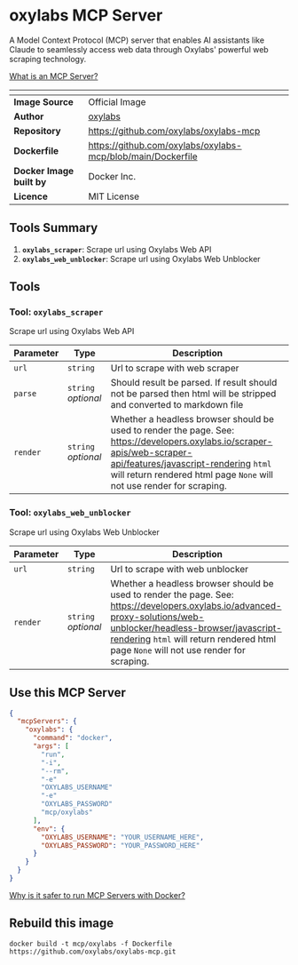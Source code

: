 # oxylabs MCP Server

A Model Context Protocol (MCP) server that enables AI assistants like Claude to seamlessly access web data through Oxylabs' powerful web scraping technology.

[What is an MCP Server?](https://www.anthropic.com/news/model-context-protocol)

| <!-- --> | <!-- --> |
|-----------|---------|
| **Image Source** | Official Image |
| **Author** | [oxylabs](https://github.com/oxylabs) |
| **Repository** | https://github.com/oxylabs/oxylabs-mcp |
| **Dockerfile** | https://github.com/oxylabs/oxylabs-mcp/blob/main/Dockerfile |
| **Docker Image built by** | Docker Inc. |
| **Licence** | MIT License |

## Tools Summary

 1. **`oxylabs_scraper`**: Scrape url using Oxylabs Web API
 1. **`oxylabs_web_unblocker`**: Scrape url using Oxylabs Web Unblocker

## Tools

### Tool: **`oxylabs_scraper`**

Scrape url using Oxylabs Web API

| Parameter | Type | Description |
| - | - | - |
| `url` | `string` | Url to scrape with web scraper |
| `parse` | `string` *optional* | Should result be parsed. If result should not be parsed then html will be stripped and converted to markdown file |
| `render` | `string` *optional* | Whether a headless browser should be used to render the page. See: https://developers.oxylabs.io/scraper-apis/web-scraper-api/features/javascript-rendering `html` will return rendered html page `None` will not use render for scraping. |

### Tool: **`oxylabs_web_unblocker`**

Scrape url using Oxylabs Web Unblocker

| Parameter | Type | Description |
| - | - | - |
| `url` | `string` | Url to scrape with web unblocker |
| `render` | `string` *optional* | Whether a headless browser should be used to render the page. See: https://developers.oxylabs.io/advanced-proxy-solutions/web-unblocker/headless-browser/javascript-rendering `html` will return rendered html page `None` will not use render for scraping. |

## Use this MCP Server

```json
{
  "mcpServers": {
    "oxylabs": {
      "command": "docker",
      "args": [
        "run",
        "-i",
        "--rm",
        "-e"
        "OXYLABS_USERNAME"
        "-e"
        "OXYLABS_PASSWORD"
        "mcp/oxylabs"
      ],
      "env": {
        "OXYLABS_USERNAME": "YOUR_USERNAME_HERE",
        "OXYLABS_PASSWORD": "YOUR_PASSWORD_HERE"
      }
    }
  }
}
```

[Why is it safer to run MCP Servers with Docker?](https://www.docker.com/blog/the-model-context-protocol-simplifying-building-ai-apps-with-anthropic-claude-desktop-and-docker/)

## Rebuild this image

```console
docker build -t mcp/oxylabs -f Dockerfile https://github.com/oxylabs/oxylabs-mcp.git
```

